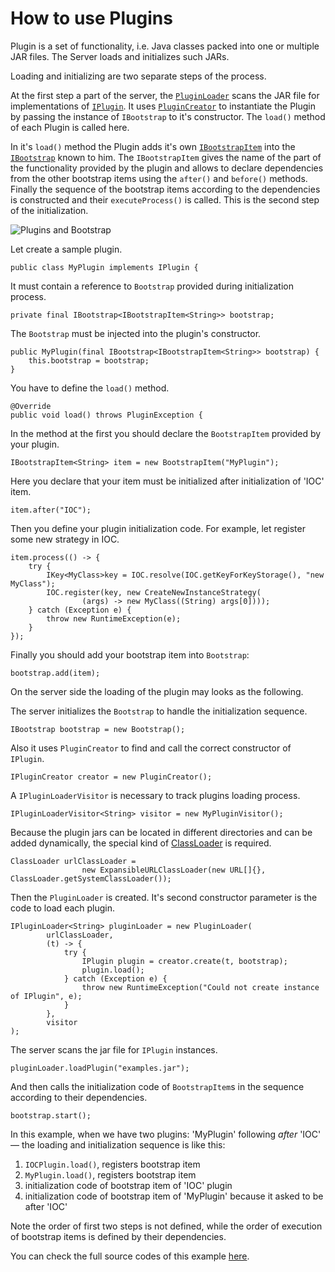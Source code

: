 # How to use Plugins

Plugin is a set of functionality, i.e. Java classes packed into one or multiple JAR files.
The Server loads and initializes such JARs.

Loading and initializing are two separate steps of the process.

At the first step a part of the server, the [`PluginLoader`](http://smarttools.github.io/smartactors-core/apidocs/info/smart_tools/smartactors/core/plugin_loader_from_jar/PluginLoader.html) scans the JAR file for implementations of [`IPlugin`](http://smarttools.github.io/smartactors-core/apidocs/info/smart_tools/smartactors/core/iplugin/IPlugin.html).
It uses [`PluginCreator`](http://smarttools.github.io/smartactors-core/apidocs/info/smart_tools/smartactors/core/plugin_creator/PluginCreator.html) to instantiate the Plugin by passing the instance of `IBootstrap` to it's constructor.
The `load()` method of each Plugin is called here.

In it's `load()` method the Plugin adds it's own [`IBootstrapItem`](http://smarttools.github.io/smartactors-core/apidocs/info/smart_tools/smartactors/core/ibootstrap_item/IBootstrapItem.html) into the [`IBootstrap`](http://smarttools.github.io/smartactors-core/apidocs/info/smart_tools/smartactors/core/ibootstrap/IBootstrap.html) known to him.
The `IBootstrapItem` gives the name of the part of the functionality provided by the plugin and allows to declare dependencies from the other bootstrap items using the `after()` and `before()` methods.
Finally the sequence of the bootstrap items according to the dependencies is constructed and their `executeProcess()` is called.
This is the second step of the initialization.

![Plugins and Bootstrap](http://www.plantuml.com/plantuml/img/IyxFBSZFIyqhKGXEBIfBBU9AXWi4v9IcP-OX2JZbvvSKbnGb5c0Jyon9pUNYWXYYaA-hQwUWfAK4DKF1IY4dFp6b65KUhXKedLgHcbnQaWfK0TMX1JC1nGAWoeAY_BBC591AX7wSYfFpSt9IaqkG5ODba6s7AarAJSilIYMiBZ6j11XA0000)

Let create a sample plugin.

    public class MyPlugin implements IPlugin {
    
It must contain a reference to `Bootstrap` provided during initialization process.

    private final IBootstrap<IBootstrapItem<String>> bootstrap;
    
The `Bootstrap` must be injected into the plugin's constructor.

    public MyPlugin(final IBootstrap<IBootstrapItem<String>> bootstrap) {
        this.bootstrap = bootstrap;
    }
    
You have to define the `load()` method.

    @Override
    public void load() throws PluginException {
    
In the method at the first you should declare the `BootstrapItem` provided by your plugin.

    IBootstrapItem<String> item = new BootstrapItem("MyPlugin");
    
Here you declare that your item must be initialized after initialization of 'IOC' item.
 
    item.after("IOC");
    
Then you define your plugin initialization code.
For example, let register some new strategy in IOC.

    item.process(() -> {
        try {
            IKey<MyClass>key = IOC.resolve(IOC.getKeyForKeyStorage(), "new MyClass");
            IOC.register(key, new CreateNewInstanceStrategy(
                    (args) -> new MyClass((String) args[0])));
        } catch (Exception e) {
            throw new RuntimeException(e);
        }
    });
    
Finally you should add your bootstrap item into `Bootstrap`: 

    bootstrap.add(item);
    
On the server side the loading of the plugin may looks as the following.

The server initializes the `Bootstrap` to handle the initialization sequence.

    IBootstrap bootstrap = new Bootstrap();
    
Also it uses `PluginCreator` to find and call the correct constructor of `IPlugin`.

    IPluginCreator creator = new PluginCreator();
    
A `IPluginLoaderVisitor` is necessary to track plugins loading process.

    IPluginLoaderVisitor<String> visitor = new MyPluginVisitor();
    
Because the plugin jars can be located in different directories and can be added dynamically, the special kind of [ClassLoader](http://docs.oracle.com/javase/8/docs/api/java/lang/ClassLoader.html) is required.
    
    ClassLoader urlClassLoader =
                    new ExpansibleURLClassLoader(new URL[]{}, ClassLoader.getSystemClassLoader());
                    
Then the `PluginLoader` is created.
It's second constructor parameter is the code to load each plugin.

    IPluginLoader<String> pluginLoader = new PluginLoader(
            urlClassLoader,
            (t) -> {
                try {
                    IPlugin plugin = creator.create(t, bootstrap);
                    plugin.load();
                } catch (Exception e) {
                    throw new RuntimeException("Could not create instance of IPlugin", e);
                }
            },
            visitor
    );
    
The server scans the jar file for `IPlugin` instances.

    pluginLoader.loadPlugin("examples.jar");
    
And then calls the initialization code of `BootstrapItem`s in the sequence according to their dependencies.

    bootstrap.start();
    
In this example, when we have two plugins: 'MyPlugin' following _after_ 'IOC' — the loading and initialization sequence is like this:
 
1. `IOCPlugin.load()`, registers bootstrap item
2. `MyPlugin.load()`, registers bootstrap item
3. initialization code of bootstrap item of 'IOC' plugin
4. initialization code of bootstrap item of 'MyPlugin' because it asked to be after 'IOC'

Note the order of first two steps is not defined, while the order of execution of bootstrap items is defined by their dependencies.

You can check the full source codes of this example [here](http://smarttools.github.io/smartactors-core/xref/info/smart_tools/smartactors/core/examples/plugin/package-summary.html).
